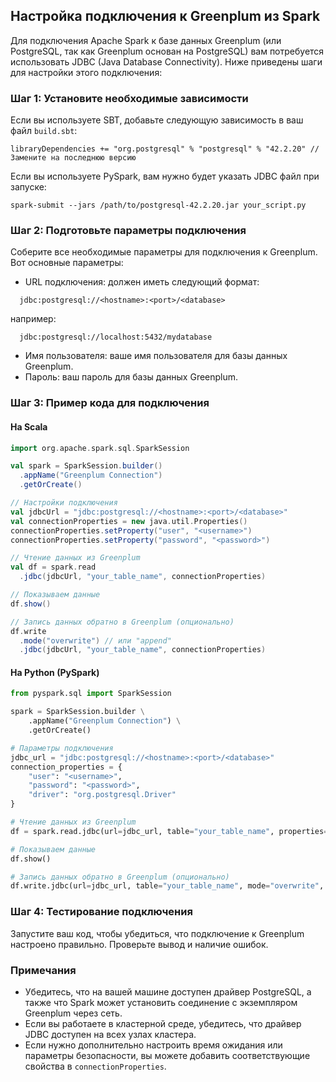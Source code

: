 ## Настройка подключения к Greenplum из Spark

Для подключения Apache Spark к базе данных Greenplum (или PostgreSQL, так как Greenplum основан на PostgreSQL) вам потребуется использовать JDBC (Java Database Connectivity). Ниже приведены шаги для настройки этого подключения:

### Шаг 1: Установите необходимые зависимости

Если вы используете SBT, добавьте следующую зависимость в ваш файл `build.sbt`:

```
libraryDependencies += "org.postgresql" % "postgresql" % "42.2.20" // Замените на последнюю версию
```

Если вы используете PySpark, вам нужно будет указать JDBC файл при запуске:

```
spark-submit --jars /path/to/postgresql-42.2.20.jar your_script.py
```

### Шаг 2: Подготовьте параметры подключения

Соберите все необходимые параметры для подключения к Greenplum. Вот основные параметры:

- URL подключения: должен иметь следующий формат:
```
  jdbc:postgresql://<hostname>:<port>/<database>
```
например:
```
  jdbc:postgresql://localhost:5432/mydatabase
```

- Имя пользователя: ваше имя пользователя для базы данных Greenplum.
- Пароль: ваш пароль для базы данных Greenplum.

### Шаг 3: Пример кода для подключения

#### На Scala

```scala
import org.apache.spark.sql.SparkSession

val spark = SparkSession.builder()
  .appName("Greenplum Connection")
  .getOrCreate()

// Настройки подключения
val jdbcUrl = "jdbc:postgresql://<hostname>:<port>/<database>"
val connectionProperties = new java.util.Properties()
connectionProperties.setProperty("user", "<username>")
connectionProperties.setProperty("password", "<password>")

// Чтение данных из Greenplum
val df = spark.read
  .jdbc(jdbcUrl, "your_table_name", connectionProperties)

// Показываем данные
df.show()

// Запись данных обратно в Greenplum (опционально)
df.write
  .mode("overwrite") // или "append"
  .jdbc(jdbcUrl, "your_table_name", connectionProperties)
```

#### На Python (PySpark)

```py
from pyspark.sql import SparkSession

spark = SparkSession.builder \
    .appName("Greenplum Connection") \
    .getOrCreate()

# Параметры подключения
jdbc_url = "jdbc:postgresql://<hostname>:<port>/<database>"
connection_properties = {
    "user": "<username>",
    "password": "<password>",
    "driver": "org.postgresql.Driver"
}

# Чтение данных из Greenplum
df = spark.read.jdbc(url=jdbc_url, table="your_table_name", properties=connection_properties)

# Показываем данные
df.show()

# Запись данных обратно в Greenplum (опционально)
df.write.jdbc(url=jdbc_url, table="your_table_name", mode="overwrite", properties=connection_properties)
```

### Шаг 4: Тестирование подключения

Запустите ваш код, чтобы убедиться, что подключение к Greenplum настроено правильно. Проверьте вывод и наличие ошибок.

### Примечания

- Убедитесь, что на вашей машине доступен драйвер PostgreSQL, а также что Spark может установить соединение с экземпляром Greenplum через сеть.
- Если вы работаете в кластерной среде, убедитесь, что драйвер JDBC доступен на всех узлах кластера.
- Если нужно дополнительно настроить время ожидания или параметры безопасности, вы можете добавить соответствующие свойства в `connectionProperties`.
